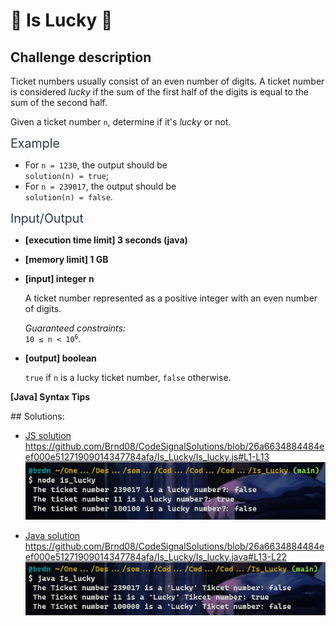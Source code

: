 # :large_blue_diamond: Is Lucky :large_blue_diamond:

## Challenge description
<div class="markdown -arial"><p>Ticket numbers usually consist of an even number of digits. A ticket number is considered <em>lucky</em> if the sum of the first half of the digits is equal to the sum of the second half.</p>
<p>Given a ticket number <code>n</code>, determine if it's <em>lucky</em> or not.</p>
<p><span class="markdown--header" style="color:#2b3b52;font-size:1.4em">Example</span></p>
<ul>
<li>For <code>n = 1230</code>, the output should be<br>
<code>solution(n) = true</code>;</li>
<li>For <code>n = 239017</code>, the output should be<br>
<code>solution(n) = false</code>.</li>
</ul>
<p><span class="markdown--header" style="color:#2b3b52;font-size:1.4em">Input/Output</span></p>
<ul>
<li>
<p><strong>[execution time limit] 3 seconds (java)</strong></p>
</li>
<li>
<p><strong>[memory limit] 1 GB</strong></p>
</li>
<li>
<p><strong>[input] integer n</strong></p>
<p>A ticket number represented as a positive integer with an even number of digits.</p>
<p><em>Guaranteed constraints:</em><br>
<code>10 ≤ n &lt; 10<sup>6</sup></code>.</p>
</li>
<li>
<p><strong>[output] boolean</strong></p>
<p><code>true</code> if <code>n</code> is a lucky ticket number, <code>false</code> otherwise.</p>
</li>
</ul>
<p><strong>[Java] Syntax Tips</strong></p>
</div>
## Solutions:

- [JS solution](Is_lucky.js)
https://github.com/Brnd08/CodeSignalSolutions/blob/26a6634884484eef000e51271909014347784afa/Is_Lucky/Is_lucky.js#L1-L13
![JS Execution](is_lucky_js.png)


- [Java solution](Is_lucky.java)
https://github.com/Brnd08/CodeSignalSolutions/blob/26a6634884484eef000e51271909014347784afa/Is_Lucky/Is_lucky.java#L13-L22
![Java Execution](is_lucky_java.png)
